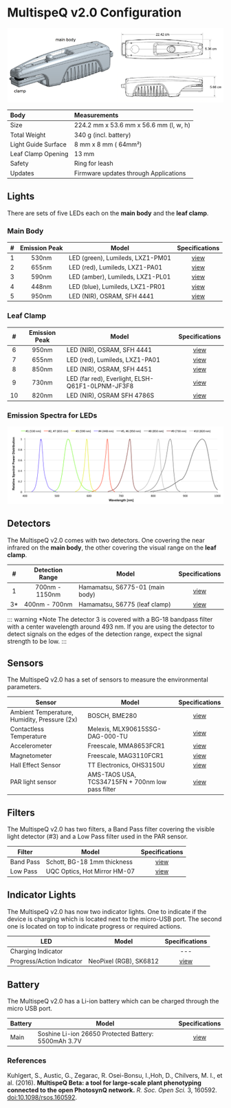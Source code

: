 # MultispeQ v2.0 Configuration

![MultispeQ v2.0 measurements](./images/multispeq-v2.0-measurements.png)

| Body | Measurements |
|:----|:----|
| Size | 224.2 mm x 53.6 mm x 56.6 mm (l, w, h) |
| Total Weight | 340 g (incl. battery)|
| Light Guide Surface | 8 mm x 8 mm ( 64mm²) |
| Leaf Clamp Opening | 13 mm |
| Safety | Ring for leash |
| Updates | Firmware updates through Applications |

## Lights

There are sets of five LEDs each on the **main body** and the **leaf clamp**.

### Main Body

| # | Emission Peak | Model | Specifications |
|:---:|:---:|-----|:---:|
| 1 | 530nm | LED (green), Lumileds, LXZ1-PM01 | [view][LXZ1] |
| 2 | 655nm | LED (red), Lumileds, LXZ1-PA01 |[view][LXZ1] |
| 3 | 590nm | LED (amber), Lumileds, LXZ1-PL01 |[view][LXZ1] |
| 4 | 448nm | LED (blue), Lumileds, LXZ1-PR01 |[view][LXZ1] |
| 5 | 950nm | LED (NIR), OSRAM, SFH 4441 | [view][OSRAM SFH 4441] |

### Leaf Clamp

| # | Emission Peak | Model | Specifications |
|:---:|:---:|-----|:---:|
| 6 | 950nm | LED (NIR), OSRAM, SFH 4441 | [view][OSRAM SFH 4441] |
| 7 | 655nm | LED (red), Lumileds, LXZ1-PA01 |[view][LXZ1] |
| 8 | 850nm | LED (NIR), OSRAM, SFH 4451 | [view][OSRAM SFH 4451] |
| 9 | 730nm | LED (far red), Everlight, ELSH-Q61F1-0LPNM-JF3F8 | [view][ELSH-Q61F1-0LPNM-JF3F8] |
| 10 | 820nm | LED (NIR), OSRAM SFH 4786S | [view][SFH 4786S] |

### Emission Spectra for LEDs

![Emission spectra for LEDs build in the MultispeQ v2.0 - Emission normalized to maximum emission peak](./images/multispeq-v2.0-led-emission-spectra.png)

## Detectors

The MultispeQ v2.0 comes with two detectors. One covering the near infrared on the **main body**, the other covering the visual range on the **leaf clamp**.

| # | Detection Range | Model | Specifications |
|:---:|:---:|-----|:---:|
| 1 | 700nm - 1150nm | Hamamatsu, S6775-01 (main body) | [view][S6775-01] |
| 3\* | 400nm - 700nm | Hamamatsu, S6775 (leaf clamp) | [view][S6775] |

::: warning *Note
The detector 3 is covered with a BG-18 bandpass filter with a center wavelength around 493 nm. If you are using the detector to detect signals on the edges of the detection range, expect the signal strength to be low.
:::

## Sensors

The MultispeQ v2.0 has a set of sensors to measure the environmental parameters.

| Sensor | Model | Specifications |
|-----|-----|:---:|
| Ambient Temperature, Humidity, Pressure (2x) | BOSCH, BME280 | [view][BME280] |
| Contactless Temperature | Melexis, MLX90615SSG-DAG-000-TU | [view][MLX90615] |
| Accelerometer | Freescale, MMA8653FCR1 | [view][MMA8653FCR1] |
| Magnetometer | Freescale, MAG3110FCR1 | [view][MAG3110FCR1] |
| Hall Effect Sensor | TT Electronics, OHS3150U | [view][OHS3150U] |
| PAR light sensor | AMS-TAOS USA, TCS34715FN + 700nm low pass filter | [view][TCS34715FN] |

## Filters

The MultispeQ v2.0 has two filters, a Band Pass filter covering the visible light detector (#3) and a Low Pass filter used in the PAR sensor.

| Filter | Model | Specifications |
|-----|-----|:---:|
| Band Pass | Schott, BG-18 1mm thickness  | [view][BG-18] |
| Low Pass | UQC Optics, Hot Mirror HM-07 | [view][HMC-5051] |

## Indicator Lights

The MultispeQ v2.0 has now two indicator lights. One to indicate if the device is charging which is located next to the micro-USB port. The second one is located on top to indicate progress or required actions.

| LED | Model | Specifications |
|-----|-----|:---:|
| Charging Indicator |  | --- |
| Progress/Action Indicator | NeoPixel (RGB), SK6812 | [view][SK6812] |

## Battery

The MultispeQ v2.0 has a Li-ion battery which can be charged through the micro USB port.

| Battery | Model | Specifications |
|-----|-----|:---:|
| Main | Soshine Li-ion 26650 Protected Battery: 5500mAh 3.7V | [view][26650P-3.7-5500] |

### References

Kuhlgert, S., Austic, G., Zegarac, R. Osei-Bonsu, I.,Hoh, D., Chilvers, M. I., et al. (2016). **MultispeQ Beta: a tool for large-scale plant phenotyping connected to the open PhotosynQ network.** *R. Soc. Open Sci.* 3, 160592. [doi:10.1098/rsos.160592].

[LXZ1]: https://www.lumileds.com/uploads/415/DS105-pdf

[OSRAM SFH 4441]: https://www.osram-os.com/osram_os/en/products/product-catalog/infrared-emitters%2c-detectors-andsensors/infrared-emitters/power-emitter-gt40mw/emitter-with-940-nm/sfh-4441/index.jsp

[OSRAM SFH 4451]: https://www.osram-os.com/osram_os/en/products/product-catalog/infrared-emitters%2c-detectors-andsensors/infrared-emitters/power-emitter-gt40mw/emitter-with-850-nm/sfh-4451/index.jsp

[ELSH-Q61F1-0LPNM-JF3F8]: https://media.digikey.com/pdf/Data%20Sheets/Everlight%20PDFs/Shuen1W_Series.pdf

[SFH 4786S]: https://dammedia.osram.info/media/resource/hires/osram-dam-4323044/SFH%204786S_2017-10-23.pdf

[S6775]: https://www.hamamatsu.com/us/en/product/alpha/S/4103/S6775/index.html

[S6775-01]: https://www.hamamatsu.com/us/en/product/category/3100/4001/4103/S6775-01/index.html

[BME280]: https://www.bosch-sensortec.com/bst/products/all_products/bme280

[MLX90615]: https://www.melexis.com/en/product/MLX90615/Digital-Plug-Play-Infrared-Thermometer-Ultra-Small-TO-Can

[MMA8653FCR1]: https://www.nxp.com/products/sensors/accelerometers/3-axis-accelerometers/2g-4g-8g-low-g-10-bit-digital-accelerometer:MMA8653FC?lang_cd=en

[MAG3110FCR1]: https://www.nxp.com/products/sensors/magnetometers/high-accuracy-3d-magnetometer:MAG3110?lang_cd=en

[OHS3150U]: https://media.digikey.com/pdf/Data%20Sheets/TT%20Electronics%20PDFs/OHS3150U,51U.pdf

[TCS34715FN]: https://ams.com/eng/Products/Light-Sensors/Color-Sensors/TCS34715

[BG-18]: https://www.us.schott.com/d/advanced_optics/380b879e-f6d3-4130-b7e9-52d794f9bc4b/1.2/schott-bandpass-bg18-jun-2017-en.pdf

[HMC-5051]: https://www.uqgoptics.com/pdf/Hot%20mirrors%20data%20sheet.pdf

[SK6812]: https://cdn-shop.adafruit.com/product-files/1138/SK6812+LED+datasheet+.pdf

[26650P-3.7-5500]: http://www.soshine.com.cn/a633.aspx

[doi:10.1098/rsos.160592]: https://dx.doi.org/10.1098/rsos.160592
